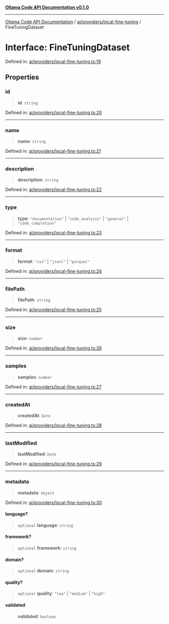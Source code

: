 [**Ollama Code API Documentation v0.1.0**](../../../../README.md)

***

[Ollama Code API Documentation](../../../../modules.md) / [ai/providers/local-fine-tuning](../README.md) / FineTuningDataset

# Interface: FineTuningDataset

Defined in: [ai/providers/local-fine-tuning.ts:19](https://github.com/erichchampion/ollama-code/blob/1174940021f16bcb3532cf8cda9d6c9f9b0e072f/ollama-code/src/ai/providers/local-fine-tuning.ts#L19)

## Properties

### id

> **id**: `string`

Defined in: [ai/providers/local-fine-tuning.ts:20](https://github.com/erichchampion/ollama-code/blob/1174940021f16bcb3532cf8cda9d6c9f9b0e072f/ollama-code/src/ai/providers/local-fine-tuning.ts#L20)

***

### name

> **name**: `string`

Defined in: [ai/providers/local-fine-tuning.ts:21](https://github.com/erichchampion/ollama-code/blob/1174940021f16bcb3532cf8cda9d6c9f9b0e072f/ollama-code/src/ai/providers/local-fine-tuning.ts#L21)

***

### description

> **description**: `string`

Defined in: [ai/providers/local-fine-tuning.ts:22](https://github.com/erichchampion/ollama-code/blob/1174940021f16bcb3532cf8cda9d6c9f9b0e072f/ollama-code/src/ai/providers/local-fine-tuning.ts#L22)

***

### type

> **type**: `"documentation"` \| `"code_analysis"` \| `"general"` \| `"code_completion"`

Defined in: [ai/providers/local-fine-tuning.ts:23](https://github.com/erichchampion/ollama-code/blob/1174940021f16bcb3532cf8cda9d6c9f9b0e072f/ollama-code/src/ai/providers/local-fine-tuning.ts#L23)

***

### format

> **format**: `"csv"` \| `"jsonl"` \| `"parquet"`

Defined in: [ai/providers/local-fine-tuning.ts:24](https://github.com/erichchampion/ollama-code/blob/1174940021f16bcb3532cf8cda9d6c9f9b0e072f/ollama-code/src/ai/providers/local-fine-tuning.ts#L24)

***

### filePath

> **filePath**: `string`

Defined in: [ai/providers/local-fine-tuning.ts:25](https://github.com/erichchampion/ollama-code/blob/1174940021f16bcb3532cf8cda9d6c9f9b0e072f/ollama-code/src/ai/providers/local-fine-tuning.ts#L25)

***

### size

> **size**: `number`

Defined in: [ai/providers/local-fine-tuning.ts:26](https://github.com/erichchampion/ollama-code/blob/1174940021f16bcb3532cf8cda9d6c9f9b0e072f/ollama-code/src/ai/providers/local-fine-tuning.ts#L26)

***

### samples

> **samples**: `number`

Defined in: [ai/providers/local-fine-tuning.ts:27](https://github.com/erichchampion/ollama-code/blob/1174940021f16bcb3532cf8cda9d6c9f9b0e072f/ollama-code/src/ai/providers/local-fine-tuning.ts#L27)

***

### createdAt

> **createdAt**: `Date`

Defined in: [ai/providers/local-fine-tuning.ts:28](https://github.com/erichchampion/ollama-code/blob/1174940021f16bcb3532cf8cda9d6c9f9b0e072f/ollama-code/src/ai/providers/local-fine-tuning.ts#L28)

***

### lastModified

> **lastModified**: `Date`

Defined in: [ai/providers/local-fine-tuning.ts:29](https://github.com/erichchampion/ollama-code/blob/1174940021f16bcb3532cf8cda9d6c9f9b0e072f/ollama-code/src/ai/providers/local-fine-tuning.ts#L29)

***

### metadata

> **metadata**: `object`

Defined in: [ai/providers/local-fine-tuning.ts:30](https://github.com/erichchampion/ollama-code/blob/1174940021f16bcb3532cf8cda9d6c9f9b0e072f/ollama-code/src/ai/providers/local-fine-tuning.ts#L30)

#### language?

> `optional` **language**: `string`

#### framework?

> `optional` **framework**: `string`

#### domain?

> `optional` **domain**: `string`

#### quality?

> `optional` **quality**: `"low"` \| `"medium"` \| `"high"`

#### validated

> **validated**: `boolean`
